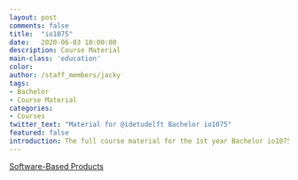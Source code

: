 ```yaml
---
layout: post
comments: false
title:  "io1075"
date:   2020-06-03 10:00:00
description: Course Material
main-class: 'education'
color:
author: /staff_members/jacky
tags:
- Bachelor
- Course Material
categories:
- Courses
twitter_text: "Material for @idetudelft Bachelor io1075"
featured: false
introduction: The full course material for the 1st year Bachelor io1075 from TU Delft / IDE.
---
```


[Software-Based Products](https://io1075.datacentricdesign.org)
